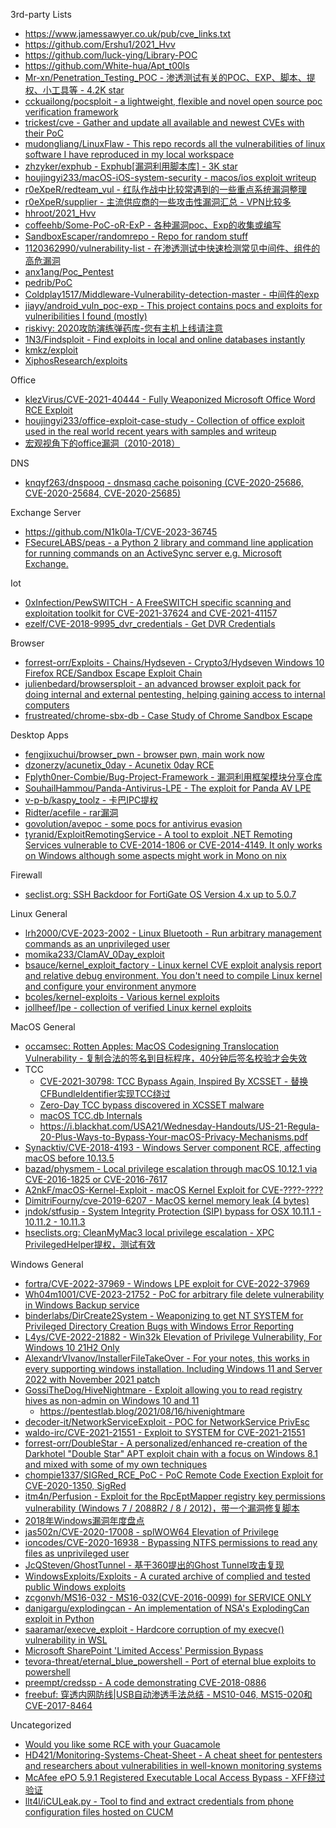 3rd-party Lists

* https://www.jamessawyer.co.uk/pub/cve_links.txt
* https://github.com/Ershu1/2021_Hvv
* https://github.com/luck-ying/Library-POC
* https://github.com/White-hua/Apt_t00ls
* [Mr-xn/Penetration_Testing_POC - 渗透测试有关的POC、EXP、脚本、提权、小工具等 - 4.2K star](https://github.com/Mr-xn/Penetration_Testing_POC)
* [cckuailong/pocsploit - a lightweight, flexible and novel open source poc verification framework](https://github.com/cckuailong/pocsploit)
* [trickest/cve - Gather and update all available and newest CVEs with their PoC](https://github.com/trickest/cve)
* [mudongliang/LinuxFlaw - This repo records all the vulnerabilities of linux software I have reproduced in my local workspace](https://github.com/mudongliang/LinuxFlaw)
* [zhzyker/exphub - Exphub[漏洞利用脚本库] - 3K star](https://github.com/zhzyker/exphub)
* [houjingyi233/macOS-iOS-system-security - macos/ios exploit writeup](https://github.com/houjingyi233/macOS-iOS-system-security)
* [r0eXpeR/redteam_vul - 红队作战中比较常遇到的一些重点系统漏洞整理](https://github.com/r0eXpeR/redteam_vul)
* [r0eXpeR/supplier - 主流供应商的一些攻击性漏洞汇总 - VPN比较多](https://github.com/r0eXpeR/supplier)
* [hhroot/2021_Hvv](https://github.com/hhroot/2021_Hvv)
* [coffeehb/Some-PoC-oR-ExP - 各种漏洞poc、Exp的收集或编写](https://github.com/coffeehb/Some-PoC-oR-ExP)
* [SandboxEscaper/randomrepo - Repo for random stuff](https://github.com/SandboxEscaper/randomrepo)
* [1120362990/vulnerability-list - 在渗透测试中快速检测常见中间件、组件的高危漏洞](https://github.com/1120362990/vulnerability-list)
* [anx1ang/Poc_Pentest](https://github.com/anx1ang/Poc_Pentest)
* [pedrib/PoC](https://github.com/pedrib/PoC)
* [Coldplay1517/Middleware-Vulnerability-detection-master - 中间件的exp](https://github.com/Coldplay1517/Middleware-Vulnerability-detection-master)
* [jiayy/android_vuln_poc-exp - This project contains pocs and exploits for vulneribilities I found (mostly)](https://github.com/jiayy/android_vuln_poc-exp)
* [riskivy: 2020攻防演练弹药库-您有主机上线请注意](https://blog.riskivy.com/2020%E6%94%BB%E9%98%B2%E6%BC%94%E7%BB%83%E5%BC%B9%E8%8D%AF%E5%BA%93-%E6%82%A8%E6%9C%89%E4%B8%BB%E6%9C%BA%E4%B8%8A%E7%BA%BF%E8%AF%B7%E6%B3%A8%E6%84%8F/)
* [1N3/Findsploit - Find exploits in local and online databases instantly](https://github.com/1N3/Findsploit)
* [kmkz/exploit](https://github.com/kmkz/exploit)
* [XiphosResearch/exploits](https://github.com/XiphosResearch/exploits)

Office

* [klezVirus/CVE-2021-40444 - Fully Weaponized Microsoft Office Word RCE Exploit](https://github.com/klezVirus/CVE-2021-40444)
* [houjingyi233/office-exploit-case-study - Collection of office exploit used in the real world recent years with samples and writeup](https://github.com/houjingyi233/office-exploit-case-study)
* [宏观视角下的office漏洞（2010-2018）](https://www.anquanke.com/post/id/180067)

DNS

* [knqyf263/dnspooq - dnsmasq cache poisoning (CVE-2020-25686, CVE-2020-25684, CVE-2020-25685)](https://github.com/knqyf263/dnspooq)

Exchange Server

* https://github.com/N1k0la-T/CVE-2023-36745
* [FSecureLABS/peas - a Python 2 library and command line application for running commands on an ActiveSync server e.g. Microsoft Exchange.](https://github.com/FSecureLABS/peas)

Iot

* [0xInfection/PewSWITCH - A FreeSWITCH specific scanning and exploitation toolkit for CVE-2021-37624 and CVE-2021-41157](https://github.com/0xInfection/PewSWITCH)
* [ezelf/CVE-2018-9995_dvr_credentials - Get DVR Credentials](https://github.com/ezelf/CVE-2018-9995_dvr_credentials)

Browser

* [forrest-orr/Exploits - Chains/Hydseven - Crypto3/Hydseven Windows 10 Firefox RCE/Sandbox Escape Exploit Chain](https://github.com/forrest-orr/Exploits/tree/main/Chains/Hydseven)
* [julienbedard/browsersploit - an advanced browser exploit pack for doing internal and external pentesting, helping gaining access to internal computers](https://github.com/julienbedard/browsersploit)
* [frustreated/chrome-sbx-db - Case Study of Chrome Sandbox Escape](https://github.com/frustreated/chrome-sbx-db)

Desktop Apps

* [fengjixuchui/browser_pwn - browser pwn, main work now](https://github.com/fengjixuchui/browser_pwn)
* [dzonerzy/acunetix_0day - Acunetix 0day RCE](https://github.com/dzonerzy/acunetix_0day)
* [Fplyth0ner-Combie/Bug-Project-Framework - 漏洞利用框架模块分享仓库](https://github.com/Fplyth0ner-Combie/Bug-Project-Framework)
* [SouhailHammou/Panda-Antivirus-LPE - The exploit for Panda AV LPE](https://github.com/SouhailHammou/Panda-Antivirus-LPE)
* [v-p-b/kaspy_toolz - 卡巴IPC提权](https://github.com/v-p-b/kaspy_toolz)
* [Ridter/acefile - rar漏洞](https://github.com/Ridter/acefile)
* [govolution/avepoc - some pocs for antivirus evasion](https://github.com/govolution/avepoc)
* [tyranid/ExploitRemotingService - A tool to exploit .NET Remoting Services vulnerable to CVE-2014-1806 or CVE-2014-4149. It only works on Windows although some aspects might work in Mono on nix](https://github.com/tyranid/ExploitRemotingService)

Firewall

* [seclist.org: SSH Backdoor for FortiGate OS Version 4.x up to 5.0.7](https://seclists.org/fulldisclosure/2016/Jan/26)

Linux General

* [lrh2000/CVE-2023-2002 - Linux Bluetooth - Run arbitrary management commands as an unprivileged user](https://github.com/lrh2000/CVE-2023-2002)
* [momika233/ClamAV_0Day_exploit](https://github.com/momika233/ClamAV_0Day_exploit/)
* [bsauce/kernel_exploit_factory - Linux kernel CVE exploit analysis report and relative debug environment. You don't need to compile Linux kernel and configure your environment anymore](https://github.com/bsauce/kernel_exploit_factory)
* [bcoles/kernel-exploits - Various kernel exploits](https://github.com/bcoles/kernel-exploits)
* [jollheef/lpe - collection of verified Linux kernel exploits](https://github.com/jollheef/lpe)

MacOS General

* [occamsec: Rotten Apples: MacOS Codesigning Translocation Vulnerability - 复制合法的签名到目标程序，40分钟后签名校验才会失效](https://www.osec.com/insights/rotten-apples-macos-codesigning-translocation-vulnerability)
* TCC
  * [CVE-2021-30798: TCC Bypass Again, Inspired By XCSSET - 替换CFBundleIdentifier实现TCC绕过](https://jhftss.github.io/CVE-2021-30798-TCC-Bypass-Again-Inspired-By-XCSSET/)
  * [Zero-Day TCC bypass discovered in XCSSET malware](https://www.jamf.com/blog/zero-day-tcc-bypass-discovered-in-xcsset-malware)
  * [macOS TCC.db Internals](https://rainforest.engineering/2021-02-09-macos-tcc/)
  * https://i.blackhat.com/USA21/Wednesday-Handouts/US-21-Regula-20-Plus-Ways-to-Bypass-Your-macOS-Privacy-Mechanisms.pdf
* [Synacktiv/CVE-2018-4193 - Windows Server component RCE, affecting macOS before 10.13.5](https://github.com/Synacktiv/CVE-2018-4193)
* [bazad/physmem - Local privilege escalation through macOS 10.12.1 via CVE-2016-1825 or CVE-2016-7617](https://github.com/bazad/physmem)
* [A2nkF/macOS-Kernel-Exploit - macOS Kernel Exploit for CVE-????-????](https://github.com/A2nkF/macOS-Kernel-Exploit/)
* [DimitriFourny/cve-2019-6207 - MacOS kernel memory leak (4 bytes)](https://github.com/DimitriFourny/cve-2019-6207)
* [jndok/stfusip - System Integrity Protection (SIP) bypass for OSX 10.11.1 - 10.11.2 - 10.11.3](https://github.com/jndok/stfusip)
* [hseclists.org: CleanMyMac3 local privilege escalation - XPC PrivilegedHelper提权，测试有效](https://seclists.org/fulldisclosure/2018/Jul/77)

Windows General

* [fortra/CVE-2022-37969 - Windows LPE exploit for CVE-2022-37969](https://github.com/fortra/CVE-2022-37969)
* [Wh04m1001/CVE-2023-21752 - PoC for arbitrary file delete vulnerability in Windows Backup service](https://github.com/Wh04m1001/CVE-2023-21752)
* [binderlabs/DirCreate2System - Weaponizing to get NT SYSTEM for Privileged Directory Creation Bugs with Windows Error Reporting](https://github.com/binderlabs/DirCreate2System)
* [L4ys/CVE-2022-21882 - Win32k Elevation of Privilege Vulnerability, For Windows 10 21H2 Only](https://github.com/L4ys/CVE-2022-21882)
* [AlexandrVIvanov/InstallerFileTakeOver - For your notes, this works in every supporting windows installation. Including Windows 11 and Server 2022 with November 2021 patch](https://github.com/AlexandrVIvanov/InstallerFileTakeOver)
* [GossiTheDog/HiveNightmare - Exploit allowing you to read registry hives as non-admin on Windows 10 and 11](https://github.com/GossiTheDog/HiveNightmare)
  * https://pentestlab.blog/2021/08/16/hivenightmare
* [decoder-it/NetworkServiceExploit - POC for NetworkService PrivEsc](https://github.com/decoder-it/NetworkServiceExploit)
* [waldo-irc/CVE-2021-21551 - Exploit to SYSTEM for CVE-2021-21551](https://github.com/waldo-irc/CVE-2021-21551)
* [forrest-orr/DoubleStar - A personalized/enhanced re-creation of the Darkhotel "Double Star" APT exploit chain with a focus on Windows 8.1 and mixed with some of my own techniques](https://github.com/forrest-orr/DoubleStar)
* [chompie1337/SIGRed_RCE_PoC - PoC Remote Code Exection Exploit for CVE-2020-1350, SigRed](https://github.com/chompie1337/SIGRed_RCE_PoC)
* [itm4n/Perfusion - Exploit for the RpcEptMapper registry key permissions vulnerability (Windows 7 / 2088R2 / 8 / 2012)，带一个漏洞修复脚本](https://github.com/itm4n/Perfusion)
* [2018年Windows漏洞年度盘点](https://www.freebuf.com/articles/paper/194868.html)
* [jas502n/CVE-2020-17008 - splWOW64 Elevation of Privilege](https://github.com/jas502n/CVE-2020-17008)
* [ioncodes/CVE-2020-16938 - Bypassing NTFS permissions to read any files as unprivileged user](https://github.com/ioncodes/CVE-2020-16938)
* [JcQSteven/GhostTunnel - 基于360提出的Ghost Tunnel攻击复现](https://github.com/JcQSteven/GhostTunnel)
* [WindowsExploits/Exploits - A curated archive of complied and tested public Windows exploits](https://github.com/WindowsExploits/Exploits)
* [zcgonvh/MS16-032 - MS16-032(CVE-2016-0099) for SERVICE ONLY](https://github.com/zcgonvh/MS16-032)
* [danigargu/explodingcan - An implementation of NSA's ExplodingCan exploit in Python](https://github.com/danigargu/explodingcan)
* [saaramar/execve_exploit - Hardcore corruption of my execve() vulnerability in WSL](https://github.com/saaramar/execve_exploit)
* [Microsoft SharePoint 'Limited Access' Permission Bypass](https://cxsecurity.com/issue/WLB-2018010069)
* [tevora-threat/eternal_blue_powershell - Port of eternal blue exploits to powershell](https://github.com/tevora-threat/eternal_blue_powershell)
* [preempt/credssp - A code demonstrating CVE-2018-0886](https://github.com/preempt/credssp)
* [freebuf: 穿透内网防线|USB自动渗透手法总结 - MS10-046, MS15-020和CVE-2017-8464](https://www.freebuf.com/sectool/158784.html)  

Uncategorized

* [Would you like some RCE with your Guacamole](https://research.checkpoint.com/2020/apache-guacamole-rce/)
* [HD421/Monitoring-Systems-Cheat-Sheet - A cheat sheet for pentesters and researchers about vulnerabilities in well-known monitoring systems](https://github.com/HD421/Monitoring-Systems-Cheat-Sheet)
* [McAfee ePO 5.9.1 Registered Executable Local Access Bypass - XFF绕过验证](https://gist.github.com/leonjza/17eb8ed9cba0ea1d2c70b82782c6d949)
* [llt4l/iCULeak.py - Tool to find and extract credentials from phone configuration files hosted on CUCM](https://github.com/llt4l/iCULeak.py)
